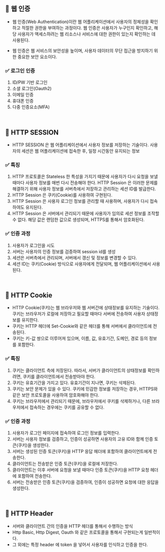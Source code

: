 ## 🚀 웹 인증
- 웹 인증(Web Authentication)이란 웹 어플리케이션에서 사용자의 정체성을 확인하고 적절한 권한을 부여하는 과정이다. 웹 인증은 사용자가 누구인지 확인하고, 해당 사용자가 액세스하려는 웹 리소스나 서비스에 대한 권한이 있는지 확인하는 데 사용된다.

- 웹 인증은 웹 서비스의 보안성을 높이며, 사용자 데이터의 무단 접근을 방지하기 위한 중요한 보안 요소이다.


### ✅ 로그인 인증

1. ID/PW 기반 로그인
2. 소셜 로그인(Oauth2)
3. 이메일 인증
4. 휴대폰 인증
5. 다중 인증요소(MFA)

<br/>

## 🚀 HTTP SESSION

- HTTP SESSION 은 웹 어플리케이션에서 사용자 정보를 저장하는 기술이다. 사용자의 세션은 웹 어플리케이션에 접속한 후, 일정 시간동안  유지되는 정보

### ✅ 특징
1. HTTP 프로토콜은 Stateless 한 특성을 가지기 때문에 사용자가 다시 요청을 보낼 때마다 사용자 정보를 매번 다시 전송해야 한다. HTTP Session 은 이러한 문제를 해결하기 위해 사용자 정보를 서버측에서 저장하고 관리하는 세션 ID를 발급한다.
2. HTTP Session 은 쿠키(Cookie)를 사용하여 구현된다.
3. HTTP Session 은 사용자 로그인 정보를 관리할 때 사용하며, 사용자가 다시 접속하여도 유지된다.
4. HTTP Session 은 서버에서 관리되기 때문에 사용자가 임의로 세션 정보를 조작할 수 없다. 해당 값은 랜덤한 값으로 생성되며, HTTPS를 통해서 암호화된다.

### ✅ 인증 과정
1. 사용자가 로그인을 시도
2. 서버는 사용자의 인증 정보를 검증하여 session id를 생성
3. 세션은 서버측에서 관리되며, 서버에서 갱신 및 정보를 변경할 수 있다.
4. 세션 ID는 쿠키(Cookie) 방식으로 사용자에게 전달되며, 웹 어플리케이션에서 사용된다.

<br/>

## 🚀 HTTP Cookie

- HTTP Cookie(쿠키)는 웹 브라우저와 웹 서버간에 상태정보를 유지하는 기술이다. 쿠키는 브라우저가 로컬에 저장하고 필요할 때마다 서버에 전송하여 사용자 상태정보를 유지한다.
- 쿠키는 HTTP 헤더에 Set-Cookie와 같은 헤더를 통해 서버에서 클라이언트에 전송된다.
- 쿠키는 키-값 쌍으로 이루어져 있으며, 이름, 값, 유효기간, 도메인, 경로 등의 정보를 포함한다.

### ✅ 특징
1. 쿠키는 클라이언트 측에 저장된다. 따라서, 서버가 클라이언트의 상태정보를 확인하려면, 쿠키를 클라이언트에서 전송받아야 한다.
2. 쿠키는 유효기간을 가지고 있다. 유효기간이 지나면, 쿠키는 삭제된다.
3. 쿠키는 보안 문제가 있을 수 있다. 쿠키에 민감한 정보를 저장하는 경우, HTTPS와 같은 보안 프로토콜을 사용하여 암호화해야 한다.
4. 쿠키는 브라우저에서 관리되기 때문에, 브라우저에서 쿠키를 삭제하거나, 다른 브라우저에서 접속하는 경우에는 쿠키를 공유할 수 없다.

### ✅ 인증 과정
1. 사용자가 로그인 페이지에 접속하여 로그인 정보를 입력한다.
2. 서버는 사용자 정보를 검증하고, 인증이 성공하면 사용자의 고유 ID와 함께 인증 토큰(쿠키)을 생성한다.
3. 서버는 생성된 인증 토큰(쿠키)을 HTTP 응답 헤더에 포함하여 클라이언트에게 전송한다.
4. 클라이언트는 전송받은 인증 토큰(쿠키)을 로컬에 저장한다.
5. 클라이언트는 이후 서버에 요청을 보낼 때마다 인증 토큰(쿠키)을 HTTP 요청 헤더에 포함하여 전송한다.
6. 서버는 전송받은 인증 토큰(쿠키)을 검증하여, 인증이 성공하면 요청에 대한 응답을 생성한다.

<br/>

## 🚀 HTTP Header

- 서버와 클라이언트 간의 인증을 HTTP 헤더를 통해서 수행하는 방식
- Http Basic, Http Digest, Oauth 와 같은 프로토콜을 통해서 구현되는게 일반적이다.
- 그 외에는 특정 header 에 token 을 넣어서 사용자를 인식하고 인증을 한다.